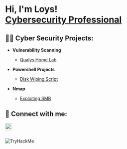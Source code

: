<h1>Hi, I'm Loys! <br/> <a href="https://www.linkedin.com/in/loys-parker-a566a6261/">Cybersecurity Professional</a></h1>


<h2>👨‍💻 Cyber Security Projects:</h2>

- <b>Vulnerability Scanning </b>
  - [Qualys Home Lab]( https://github.com/Olympian21/Qualys-Home-Lab)
    

- <b>Powershell Projects</b>
   - [Disk Wiping Script](https://github.com/Olympian21/Disk-Sanitization/)

- <b>Nmap</b>
   - [Exploiting SMB](https://github.com/Olympian21/Exploiting-SMB)



<h2> 🤳 Connect with me:</h2>

[<img align="left" alt="JoshMadakor | LinkedIn" width="22px" src="https://cdn.jsdelivr.net/npm/simple-icons@v3/icons/linkedin.svg" />][linkedin]



[linkedin]: https://linkedin.com/in/loys-parker-a566a6261/
</br>
</br>

<img src="https://tryhackme-badges.s3.amazonaws.com/loysparker21.png" alt="TryHackMe">
